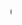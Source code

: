 <HTML>
<HEAD>

</HEAD>

<BODY>
  <MARQUEE>CENTRO DE ESTUDIOS DE BACHILLERATO CEB 5/11<MARQUEE>
<CENTER><H1>Paginas web</H1></CENTER>
<HR>
<P>Centro de estudio de bachillerato ceb 511
<p>Yazmin Alexandra Flores Cedillo
  <P>Ismael sanchez ruiz</P>
  <p>Ximena jocelyn lopez lopes </p>
<p>Ramiro Reyna Torres
<p>602
  <P></P>
</BODY>
</HTML>
</HEAD>
<BODY>
<IMG SRC="https://encrypted-tbn0.gstatic.com/images?q=tbn:ANd9GcTJvXTV_RGtLKkZYQYkoIw1BuZAOL3FHGYSPw&s">
<a href="https://yazmincedillo.github.io/pagina1/">pagina 1</a>
<a href="https://yazmincedillo.github.io/pagina2/">pagina 2</a>
<a href="">enlace</a>
<a href="">enlace</a>
<a href="">enlace</a>
</BODY>
</HTML>
